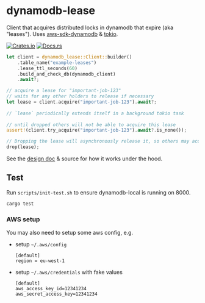 # dynamodb-lease
Client that acquires distributed locks in dynamodb that expire (aka "leases").
Uses [aws-sdk-dynamodb](https://github.com/awslabs/aws-sdk-rust/tree/main/sdk/dynamodb)
& [tokio](https://github.com/tokio-rs/tokio).

[![Crates.io](https://img.shields.io/crates/v/dynamodb-lease.svg)](https://crates.io/crates/dynamodb-lease)
[![Docs.rs](https://docs.rs/dynamodb-lease/badge.svg)](https://docs.rs/dynamodb-lease)

```rust
let client = dynamodb_lease::Client::builder()
    .table_name("example-leases")
    .lease_ttl_seconds(60)
    .build_and_check_db(dynamodb_client)
    .await?;

// acquire a lease for "important-job-123"
// waits for any other holders to release if necessary
let lease = client.acquire("important-job-123").await?;
 
// `lease` periodically extends itself in a background tokio task
 
// until dropped others will not be able to acquire this lease
assert!(client.try_acquire("important-job-123").await?.is_none());

// Dropping the lease will asynchronously release it, so others may acquire it
drop(lease);
```

See the [design doc](./DESIGN.md) & source for how it works under the hood.

## Test
Run `scripts/init-test.sh` to ensure dynamodb-local is running on 8000.

```sh
cargo test
```

### AWS setup
You may also need to setup some aws config, e.g.
- setup `~/.aws/config` 
  ```
  [default]
  region = eu-west-1
  ```
- setup `~/.aws/credentials` with fake values
  ```
  [default]
  aws_access_key_id=12341234
  aws_secret_access_key=12341234
  ```

